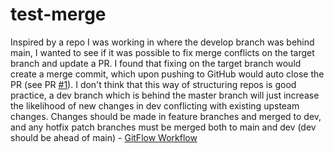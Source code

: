 # test-merge
Inspired by a repo I was working in where the develop branch was behind main, I wanted to see if it was possible to fix merge conflicts on the target branch and update a PR. I found that fixing on the target branch would create a merge commit, which upon pushing to GitHub would auto close the PR (see PR [#1](https://github.com/sirchras/test-merge/pull/1)). I don't think that this way of structuring repos is good practice, a dev branch which is behind the master branch will just increase the likelihood of new changes in dev conflicting with existing upsteam changes. Changes should be made in feature branches and merged to dev, and any hotfix patch branches must be merged both to main and dev (dev should be ahead of main) - [GitFlow Workflow](https://www.atlassian.com/git/tutorials/comparing-workflows/gitflow-workflow)
